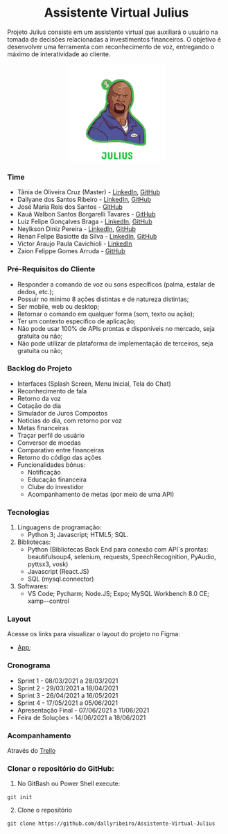 <!DOCTYPE html>

<h1 align="center">Assistente Virtual Julius</h1>

Projeto Julius consiste em um assistente virtual que auxiliará o usuário na tomada de decisões relacionadas a investimentos financeiros. O objetivo é desenvolver uma ferramenta 
com reconhecimento de voz, entregando o máximo de interatividade ao cliente.

<p align="center">
  <img src="https://github.com/dallyribeiro/Assistente-Virtual-Julius/blob/main/logo-julius.jpg" />
</p>  
  
### Time
- Tânia de Oliveira Cruz (Master) - [LinkedIn](https://www.linkedin.com/in/t%C3%A2nia-cruz-30ab5812a/), [GitHub](https://github.com/taniacruzz)
- Dallyane dos Santos Ribeiro - [LinkedIn](https://www.linkedin.com/in/dallyaneribeiro/), [GitHub](https://github.com/dallyribeiro)
- José Maria Reis dos Santos - [GitHub](https://github.com/Jose0588) 
- Kauã Walbon Santos Borgarelli Tavares - [GitHub](https://github.com/Borgarelli)
- Luiz Felipe Gonçalves Braga - [LinkedIn](https://www.linkedin.com/in/luiz-felipe-gon%C3%A7alves-braga-613179200/), [GitHub](https://github.com/Obrag)
- Neylkson Diniz Pereira - [LinkedIn](https://www.linkedin.com/in/neylkson-diniz-a3b9396b), [GitHub](https://github.com/Neylkson/Neylkson)
- Renan Felipe Basiotte da Silva - [LinkedIn](https://www.linkedin.com/in/renan-basiotte-b8570314a/), [GitHub](https://github.com/renanbst)
- Victor Araujo Paula Cavichioli - [LinkedIn](https://www.linkedin.com/in/victor-araujo-paula-cavichioli-9ab48418b/)
- Zaion Felippe Gomes Arruda - [GitHub](https://github.com/ZaionKun)


### Pré-Requisitos do Cliente
- Responder a comando de voz ou sons específicos (palma, estalar de dedos, etc.);
- Possuir no mínimo 8 ações distintas e de natureza distintas;
- Ser mobile, web ou desktop;
- Retornar o comando em qualquer forma (som, texto ou ação);
- Ter um contexto específico de aplicação;
- Não pode usar 100% de APIs prontas e disponíveis no mercado, seja gratuita ou não;
- Não pode utilizar de plataforma de implementação de terceiros, seja gratuita ou não;


### Backlog do Projeto
- Interfaces (Splash Screen, Menu Inicial, Tela do Chat)
- Reconhecimento de fala
- Retorno da voz
- Cotação do dia
- Simulador de Juros Compostos
- Notícias do dia, com retorno por voz
- Metas financeiras
- Traçar perfil do usuário
- Conversor de moedas
- Comparativo entre financeiras
- Retorno do código das ações
- Funcionalidades bônus: 
  - Notificação
  - Educação financeira
  - Clube do investidor
  - Acompanhamento de metas (por meio de uma API)
  
 
### Tecnologias
1) Linguagens de programação:
   - Python 3; Javascript; HTML5; SQL.
2) Bibliotecas:
   - Python (Bibliotecas Back End para conexão com API´s prontas: beautifulsoup4, selenium, requests, SpeechRecognition, PyAudio, pyttsx3, vosk)
   - Javascript (React.JS)
   - SQL (mysql.connector)
2) Softwares:
   - VS Code; Pycharm; Node.JS; Expo; MySQL Workbench 8.0 CE; xamp--control


### Layout
Acesse os links para visualizar o layout do projeto no Figma:
- [App](https://www.figma.com/proto/q7JuCB5NJFwRAlTSNgqDxO/Julius?node-id=89%3A442&viewport=317%2C-67%2C0.14545896649360657&scaling=scale-down);


### Cronograma
- Sprint 1 - 08/03/2021 a 28/03/2021
- Sprint 2 - 29/03/2021 a 18/04/2021
- Sprint 3 - 26/04/2021 a 16/05/2021
- Sprint 4 - 17/05/2021 a 05/06/2021
- Apresentação Final - 07/06/2021 a 11/06/2021
- Feira de Soluções - 14/06/2021 a 18/06/2021


### Acompanhamento
Através do [Trello](https://trello.com/b/9mZ8XWuA/julius)


### Clonar o repositório do GitHub:
1. No GitBash ou Power Shell execute:
```
git init
```
2. Clone o repositório
```
git clone https://github.com/dallyribeiro/Assistente-Virtual-Julius
```



